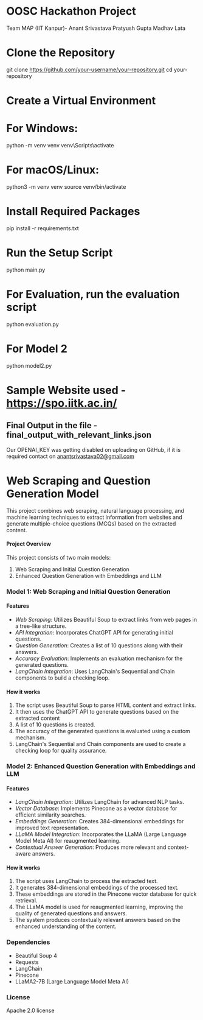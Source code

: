 # OOSC Hackathon Project
Team MAP (IIT Kanpur)-
Anant Srivastava
Pratyush Gupta
Madhav Lata
# Clone the Repository
git clone https://github.com/your-username/your-repository.git
cd your-repository

# Create a Virtual Environment
# For Windows:
python -m venv venv
venv\Scripts\activate

# For macOS/Linux:
python3 -m venv venv
source venv/bin/activate

# Install Required Packages
pip install -r requirements.txt

# Run the Setup Script
python main.py 

# For Evaluation, run the evaluation script
python evaluation.py

# For Model 2
python model2.py

# Sample Website used - https://spo.iitk.ac.in/ 
## Final Output in the file - final_output_with_relevant_links.json

Our OPENAI_KEY was getting disabled on uploading on GitHub, if it is required contact on anantsrivastava02@gmail.com

# Web Scraping and Question Generation Model

This project combines web scraping, natural language processing, and machine learning techniques to extract information from websites and generate multiple-choice questions (MCQs) based on the extracted content.

#### Project Overview

This project consists of two main models:

1. Web Scraping and Initial Question Generation
2. Enhanced Question Generation with Embeddings and LLM

### Model 1: Web Scraping and Initial Question Generation

#### Features

- *Web Scraping*: Utilizes Beautiful Soup to extract links from web pages in a tree-like structure.
- *API Integration*: Incorporates ChatGPT API for generating initial questions.
- *Question Generation*: Creates a list of 10 questions along with their answers.
- *Accuracy Evaluation*: Implements an evaluation mechanism for the generated questions.
- *LangChain Integration*: Uses LangChain's Sequential and Chain components to build a checking loop.

#### How it works

1. The script uses Beautiful Soup to parse HTML content and extract links.
2. It then uses the ChatGPT API to generate questions based on the extracted content
3. A list of 10 questions is created.
4. The accuracy of the generated questions is evaluated using a custom mechanism.
5. LangChain's Sequential and Chain components are used to create a checking loop for quality assurance.

### Model 2: Enhanced Question Generation with Embeddings and LLM

#### Features

- *LangChain Integration*: Utilizes LangChain for advanced NLP tasks.
- *Vector Database*: Implements Pinecone as a vector database for efficient similarity searches.
- *Embeddings Generation*: Creates 384-dimensional embeddings for improved text representation.
- *LLaMA Model Integration*: Incorporates the LLaMA (Large Language Model Meta AI) for reaugmented learning.
- *Contextual Answer Generation*: Produces more relevant and context-aware answers.

#### How it works

1. The script uses LangChain to process the extracted text.
2. It generates 384-dimensional embeddings of the processed text.
3. These embeddings are stored in the Pinecone vector database for quick retrieval.
4. The LLaMA model is used for reaugmented learning, improving the quality of generated questions and answers.
5. The system produces contextually relevant answers based on the enhanced understanding of the content.


### Dependencies

- Beautiful Soup 4
- Requests
- LangChain
- Pinecone
- LLaMA2-7B (Large Language Model Meta AI)

### License

Apache 2.0 license

